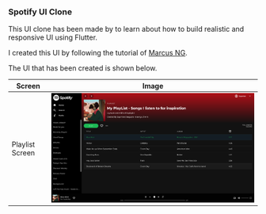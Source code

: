 ### Spotify UI Clone

This UI clone has been made by to learn about how to build realistic and responsive UI using Flutter.

I created this UI by following the tutorial of [Marcus NG](https://www.youtube.com/watch?v=HJ1AlSrgZVQ).

The UI that has been created is shown below.

| Screen | Image |
| ------ | ----- |
| Playlist Screen | <img src='readme_assets/spotify_ui_clone.png'/> |